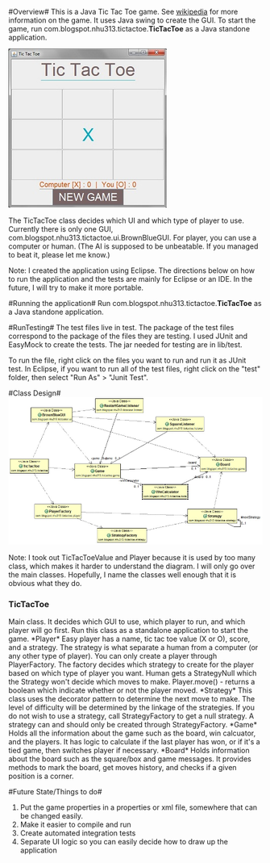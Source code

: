 #Overview#
This is a Java Tic Tac Toe game. See [wikipedia](http://en.wikipedia.org/wiki/Tic-tac-toe) for more information on the game. It uses Java swing to create the GUI. To start the game, run com.blogspot.nhu313.tictactoe.<b>TicTacToe</b> as a Java standone application. 

![Tic Tac Toe UI](./tictactoegui.jpg)

The TicTacToe class decides which UI and which type of player to use. Currently there is only one GUI, com.blogspot.nhu313.tictactoe.ui.BrownBlueGUI. For player, you can use a computer or human. (The AI is supposed to be unbeatable. If you managed to beat it, please let me know.)

Note: I created the application using Eclipse. The directions below on how to run the application and the tests are mainly for Eclipse or an IDE. In the future, I will try to make it more portable. 

#Running the application#
Run com.blogspot.nhu313.tictactoe.<b>TicTacToe</b> as a Java standone application.
 
#RunTesting#
The test files live in test. The package of the test files correspond to the package of the files they are testing. I used JUnit and EasyMock to create the tests. The jar needed for testing are in lib/test. 

To run the file, right click on the files you want to run and run it as JUnit test. In Eclipse, if you want to run all of the test files, right click on the "test" folder, then select "Run As" > "Junit Test". 

#Class Design#
![Class diagram](./tictactoe_class_diagram.jpg)

Note: I took out TicTacToeValue and Player because it is used by too many class, which makes it harder to understand the diagram. I will only go over the main classes. Hopefully, I name the classes well enough that it is obvious what they do. 

<h3>TicTacToe</h3>
Main class. It decides which GUI to use, which player to run, and which player will go first. Run this class as a standalone application to start the game.
*Player*
Easy player has a name, tic tac toe value (X or O), score, and a strategy. The strategy is what separate a human from a computer (or any other type of player). You can only create a player through PlayerFactory. The factory decides which strategy to create for the player based on which type of player you want. 
Human gets a StrategyNull which the Strategy won't decide which moves to make. 
Player.move() - returns a boolean which indicate whether or not the player moved.
*Strategy*
This class uses the decorator pattern to determine the next move to make. The level of difficulty will be determined by the linkage of the strategies. If you do not wish to use a strategy, call StrategyFactory to get a null strategy. A strategy can and should only be created through StrategyFactory.
*Game*
Holds all the information about the game such as the board, win calcuator, and the players. It has logic to calculate if the last player has won, or if it's a tied game, then switches player if necessary. 
*Board*
Holds information about the board such as the square/box and game messages. It provides methods to mark the board, get moves history, and checks if a given position is a corner. 

#Future State/Things to do#
1. Put the game properties in a properties or xml file, somewhere that can be changed easily. 
2. Make it easier to compile and run
3. Create automated integration tests
4. Separate UI logic so you can easily decide how to draw up the application